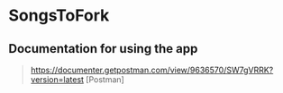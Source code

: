 # SongsToFork

## Documentation for using the app

> https://documenter.getpostman.com/view/9636570/SW7gVRRK?version=latest
> [Postman]

